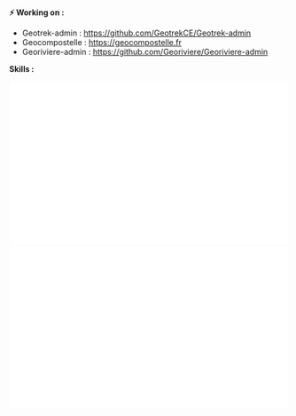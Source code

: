 **⚡ Working on :**

- Geotrek-admin : https://github.com/GeotrekCE/Geotrek-admin
- Geocompostelle : https://geocompostelle.fr
- Georiviere-admin : https://github.com/Georiviere/Georiviere-admin


**Skills :**

![](https://raw.githubusercontent.com/LePetitTim/github-stats/master/generated/overview.svg#gh-dark-mode-only)
![](https://raw.githubusercontent.com/LePetitTim/github-stats/master/generated/overview.svg#gh-light-mode-only)

